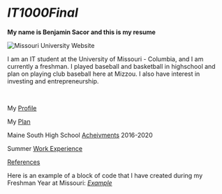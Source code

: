 # *IT1000Final*

**My name is Benjamin Sacor and this is my resume**   

![Missouri University Website](https://missouri.edu)

I am an IT student at the University of Missouri - Columbia, and I am currently a freshman. I played baseball and basketball in highschool and plan on playing club baseball here at Mizzou. I also have interest in investing and entrepreneurship. 

<br />

My [Profile](profile.md)

My [Plan](myplan.md)

Maine South High School [Acheivments](acheivments.md) 2016-2020

Summer [Work Experience](workexperience.md)

[References](references.md)

Here is an example of a block of code that I have created during my Freshman Year at Missouri: [*Example*](codeexample.md)
